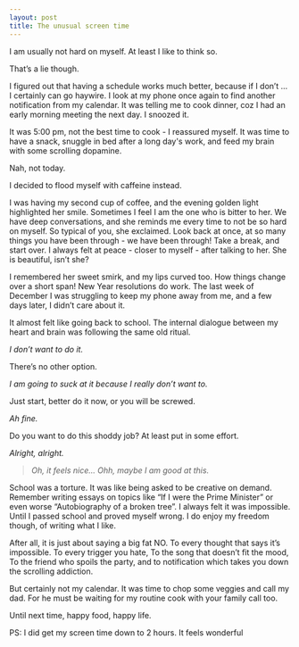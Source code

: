 ```yaml
---
layout: post
title: The unusual screen time
---
```


I am usually not hard on myself. At least I like to think so. 

That’s a lie though.

I figured out that having a schedule works much better, because if I don’t ... I certainly can go haywire. I look at my phone once again to find another notification from my calendar. It was telling me to cook dinner, coz I had an early morning meeting the next day. I snoozed it.

It was 5:00 pm, not the best time to cook - I reassured myself. It was time to have a snack, snuggle in bed after a long day's work, and feed my brain with some scrolling dopamine. 

Nah, not today. 

I decided to flood myself with caffeine instead.

I was having my second cup of coffee, and the evening golden light highlighted her smile. Sometimes I feel I am the one who is bitter to her. We have deep conversations, and she reminds me every time to not be so hard on myself. 
So typical of you, she exclaimed.
Look back at once, at so many things you have been through - we have been through!
Take a break, and start over.
I always felt at peace - closer to myself - after talking to her. 
She is beautiful, isn’t she?

I remembered her sweet smirk, and my lips curved too. How things change over a short span! New Year resolutions do work. The last week of December I was struggling to keep my phone away from me, and a few days later, I didn’t care about it.

It almost felt like going back to school.
The internal dialogue between my heart and brain was following the same old ritual.

_I don’t want to do it._

There’s no other option.

_I am going to suck at it because I really don’t want to._

Just start, better do it now, or you will be screwed.

_Ah fine._

Do you want to do this shoddy job?
At least put in some effort.

_Alright, alright._

>_Oh, it feels nice..._
_Ohh, maybe I am good at this._

School was a torture. It was like being asked to be creative on demand. Remember writing essays on topics like “If I were the Prime Minister” or even worse “Autobiography of a broken tree”. I always felt it was impossible. Until I passed school and proved myself wrong. I do enjoy my freedom though, of writing what I like.

After all, it is just about saying a big fat NO. 
To every thought that says it’s impossible.
To every trigger you hate,
To the song that doesn’t fit the mood,
To the friend who spoils the party,
and to notification which takes you down the scrolling addiction.

But certainly not my calendar.
It was time to chop some veggies and call my dad. For he must be waiting for my routine cook with your family call too.

Until next time, happy food, happy life.

PS: I did get my screen time down to 2 hours. It feels wonderful